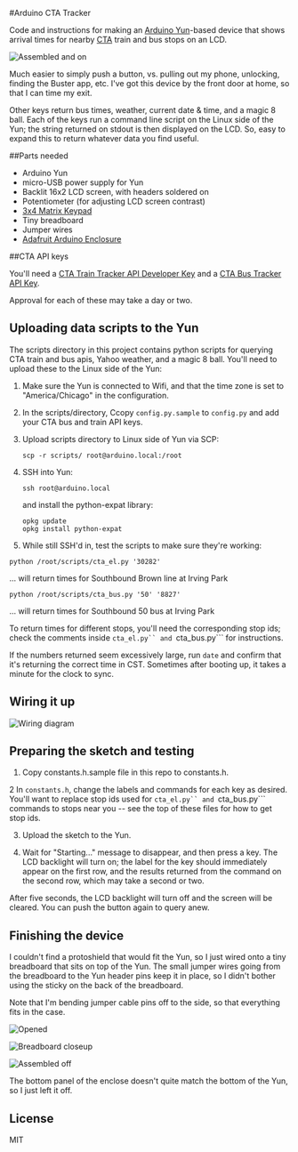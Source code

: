 #Arduino CTA Tracker

Code and instructions for making an [Arduino Yun](http://arduino.cc/en/Main/ArduinoBoardYun)-based device that shows arrival times for nearby [CTA](http://www.transitchicago.com/) train and bus stops on an LCD.

![Assembled and on](https://raw.githubusercontent.com/gbuesing/yun-cta-train-status/master/images/assembled_on.jpg)

Much easier to simply push a button, vs. pulling out my phone, unlocking, finding the Buster app, etc. I've got this device by the front door at home, so that I can time my exit.

Other keys return bus times, weather, current date & time, and a magic 8 ball. Each of the keys run a command line script on the Linux side of the Yun; the string returned on stdout is then displayed on the LCD. So, easy to expand this to return whatever data you find useful.


##Parts needed

- Arduino Yun
- micro-USB power supply for Yun
- Backlit 16x2 LCD screen, with headers soldered on
- Potentiometer (for adjusting LCD screen contrast)
- [3x4 Matrix Keypad](https://www.adafruit.com/product/419)
- Tiny breadboard
- Jumper wires
- [Adafruit Arduino Enclosure](https://www.adafruit.com/products/271)


##CTA API keys

You'll need a [CTA Train Tracker API Developer Key](http://www.transitchicago.com/developers/traintrackerapply.aspx) and a [CTA Bus Tracker API Key](http://www.transitchicago.com/developers/bustracker.aspx). 

Approval for each of these may take a day or two.


## Uploading data scripts to the Yun

The scripts directory in this project contains python scripts for querying CTA train and bus apis, Yahoo weather, and a magic 8 ball. You'll need to upload these to the Linux side of the Yun:

1. Make sure the Yun is connected to Wifi, and that the time zone is set to "America/Chicago" in the configuration.

2. In the scripts/directory, Ccopy ```config.py.sample``` to ```config.py``` and add your CTA bus and train API keys.

3. Upload scripts directory to Linux side of Yun via SCP: 

    ```scp -r scripts/ root@arduino.local:/root``` 

4. SSH into Yun: 

    ```ssh root@arduino.local``` 

    and install the python-expat library:

    ```
    opkg update
    opkg install python-expat

5. While still SSH'd in, test the scripts to make sure they're working:

  ```
  python /root/scripts/cta_el.py '30282' 
  ```

  ... will return times for Southbound Brown line at Irving Park

  ```
  python /root/scripts/cta_bus.py '50' '8827'
  ```

  ... will return times for Southbound 50 bus at Irving Park

  To return times for different stops, you'll need the corresponding stop ids; check the comments inside ```cta_el.py`` and ```cta_bus.py``` for instructions.

  If the numbers returned seem excessively large, run ``date`` and confirm that it's returning the correct time in CST. Sometimes after booting up, it takes a minute for the clock to sync.


## Wiring it up

![Wiring diagram](https://raw.githubusercontent.com/gbuesing/yun-cta-train-status/master/images/wiring.png)


## Preparing the sketch and testing

1. Copy constants.h.sample file in this repo to constants.h.

2 In ```constants.h```, change the labels and commands for each key as desired. You'll want to replace stop ids used for ```cta_el.py`` and ```cta_bus.py``` commands to stops near you -- see the top of these files for how to get stop ids.

3. Upload the sketch to the Yun.

4. Wait for "Starting..." message to disappear, and then press a key. The LCD backlight will turn on; the label for the key should immediately appear on the first row, and the results returned from the command on the second row, which may take a second or two.

After five seconds, the LCD backlight will turn off and the screen will be cleared. You can push the button again to query anew.


## Finishing the device

I couldn't find a protoshield that would fit the Yun, so I just wired onto a tiny breadboard that sits on top of the Yun. The small jumper wires going from the breadboard to the Yun header pins keep it in place, so I didn't bother using the sticky on the back of the breadboard.

Note that I'm bending jumper cable pins off to the side, so that everything fits in the case.

![Opened](https://raw.githubusercontent.com/gbuesing/yun-cta-train-status/master/images/opened.jpg)

![Breadboard closeup](https://raw.githubusercontent.com/gbuesing/yun-cta-train-status/master/images/breadboard_closeup.jpg)

![Assembled off](https://raw.githubusercontent.com/gbuesing/yun-cta-train-status/master/images/assembled_off.jpg)

The bottom panel of the enclose doesn't quite match the bottom of the Yun, so I just left it off.


## License

MIT
